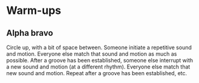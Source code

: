 # Warm-ups

## Alpha bravo

Circle up, with a bit of space between. Someone initiate a repetitive sound and motion. Everyone else match that sound and motion as much as possible. After a groove has been established, someone else interrupt with a new sound and motion (at a different rhythm). Everyone else match that new sound and motion. Repeat after a groove has been established, etc.
